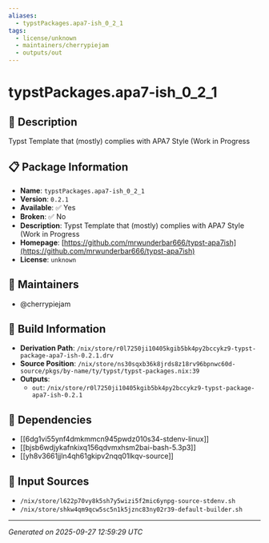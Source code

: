 ```yaml
---
aliases:
  - typstPackages.apa7-ish_0_2_1
tags:
  - license/unknown
  - maintainers/cherrypiejam
  - outputs/out
---
```


# typstPackages.apa7-ish_0_2_1

## 📝 Description

Typst Template that (mostly) complies with APA7 Style (Work in Progress

## 📋 Package Information

- **Name**: `typstPackages.apa7-ish_0_2_1`
- **Version**: `0.2.1`
- **Available**: ✅ Yes
- **Broken**: ✅ No
- **Description**: Typst Template that (mostly) complies with APA7 Style (Work in Progress
- **Homepage**: [https://github.com/mrwunderbar666/typst-apa7ish](https://github.com/mrwunderbar666/typst-apa7ish)
- **License**: `unknown`
## 👥 Maintainers

- @cherrypiejam


## 🔧 Build Information

- **Derivation Path**: `/nix/store/r0l7250ji10405kgib5bk4py2bccykz9-typst-package-apa7-ish-0.2.1.drv`
- **Source Position**: `/nix/store/ns30sqxb36k8jrds8z18rv96bpnwc60d-source/pkgs/by-name/ty/typst/typst-packages.nix:39`
- **Outputs**:
  - `out`:  `/nix/store/r0l7250ji10405kgib5bk4py2bccykz9-typst-package-apa7-ish-0.2.1`

## 🔗 Dependencies

- [[6dg1vi55ynf4dmkmmcn945pwdz010s34-stdenv-linux]]
- [[bjsb6wdjykafnkixq156qdvmxhsm2bai-bash-5.3p3]]
- [[yh8v3661jjln4qh61gkipv2nqq01lkqv-source]]

## 📁 Input Sources

- `/nix/store/l622p70vy8k5sh7y5wizi5f2mic6ynpg-source-stdenv.sh`
- `/nix/store/shkw4qm9qcw5sc5n1k5jznc83ny02r39-default-builder.sh`

---
*Generated on 2025-09-27 12:59:29 UTC*
